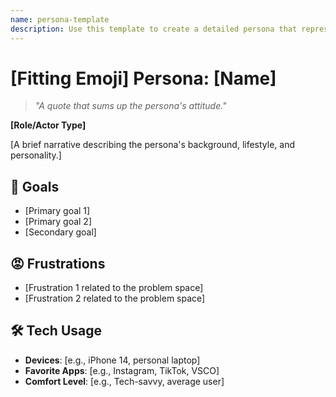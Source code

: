 ```yaml
---
name: persona-template
description: Use this template to create a detailed persona that represents a user archetype. This helps in understanding user needs, goals, and frustrations within the context of your project.
---
```

# [Fitting Emoji] Persona: [Name]

> *"A quote that sums up the persona's attitude."*

**[Role/Actor Type]**

[A brief narrative describing the persona's background, lifestyle, and personality.]

## 🎯 Goals
- [Primary goal 1]
- [Primary goal 2]
- [Secondary goal]

## 😡 Frustrations
- [Frustration 1 related to the problem space]
- [Frustration 2 related to the problem space]

## 🛠️ Tech Usage
- **Devices**: [e.g., iPhone 14, personal laptop]
- **Favorite Apps**: [e.g., Instagram, TikTok, VSCO]
- **Comfort Level**: [e.g., Tech-savvy, average user]
